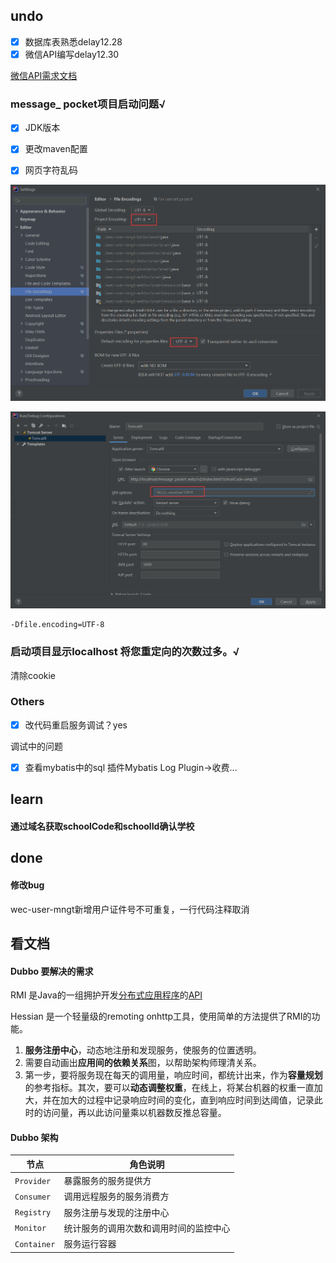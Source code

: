 ## undo

- [x] 数据库表熟悉delay12.28
- [x] 微信API编写delay12.30

[微信API需求文档](http://ued.wisedu.com/1-平台产品事业部/应用管理平台/交互/PC/云平台-消息中心-微信服务号-2020.12.18@高歌/云平台-消息中心-微信服务号-2020.12.18@高歌.pdf)

### message_ pocket项目启动问题√

- [x] JDK版本

- [x] 更改maven配置

- [x] 网页字符乱码

![image-20201225145936047](https://raw.githubusercontent.com/BluePrintYang/PicHub/master/work-log/image-20201225145936047.png)

![image-20201225150111458](https://raw.githubusercontent.com/BluePrintYang/PicHub/master/work-log/image-20201225150111458.png)

```
-Dfile.encoding=UTF-8
```



### 启动项目显示**localhost** 将您重定向的次数过多。√

清除cookie

### Others

- [x] 改代码重启服务调试？yes

调试中的问题

- [x] 查看mybatis中的sql  插件Mybatis Log Plugin->收费...



## learn

#### 通过域名获取schoolCode和schoolId确认学校



## done

#### 修改bug 

wec-user-mngt新增用户证件号不可重复，一行代码注释取消



## 看文档

#### Dubbo 要解决的需求

RMI 是Java的一组拥护开发[分布式应用程序](https://baike.baidu.com/item/分布式应用程序)的[API](https://baike.baidu.com/item/API)

Hessian 是一个轻量级的remoting onhttp工具，使用简单的方法提供了RMI的功能。

1. **服务注册中心**，动态地注册和发现服务，使服务的位置透明。
2. 需要自动画出**应用间的依赖关系**图，以帮助架构师理清关系。
3. 第一步，要将服务现在每天的调用量，响应时间，都统计出来，作为**容量规划**的参考指标。其次，要可以**动态调整权重**，在线上，将某台机器的权重一直加大，并在加大的过程中记录响应时间的变化，直到响应时间到达阈值，记录此时的访问量，再以此访问量乘以机器数反推总容量。

#### Dubbo 架构

| 节点        | 角色说明                               |
| ----------- | -------------------------------------- |
| `Provider`  | 暴露服务的服务提供方                   |
| `Consumer`  | 调用远程服务的服务消费方               |
| `Registry`  | 服务注册与发现的注册中心               |
| `Monitor`   | 统计服务的调用次数和调用时间的监控中心 |
| `Container` | 服务运行容器                           |
